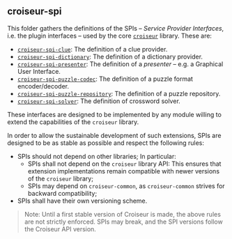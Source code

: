 <!--
SPDX-FileCopyrightText: 2023 Antoine Belvire
SPDX-License-Identifier: GPL-3.0-or-later
-->

## croiseur-spi

This folder gathers the definitions of the SPIs – _Service Provider Interfaces_, i.e. the plugin
interfaces – used by the core [`croiseur`](../croiseur/README.md) library. These are:

* [`croiseur-spi-clue`](croiseur-spi-clue): The definition of a clue provider.
* [`croiseur-spi-dictionary`](croiseur-spi-dictionary): The definition of a dictionary
  provider.
* [`croiseur-spi-presenter`](croiseur-spi-presenter): The definition of a _presenter_ – e.g. a
  Graphical User Interface.
* [`croiseur-spi-puzzle-codec`](croiseur-spi-puzzle-codec): The definition of a puzzle format
  encoder/decoder.
* [`croiseur-spi-puzzle-repository`](croiseur-spi-puzzle-repository): The definition of a puzzle
  repository.
* [`croiseur-spi-solver`](croiseur-spi-solver): The definition of crossword solver.

These interfaces are designed to be implemented by any module willing to extend the capabilities of
the `croiseur` library.

In order to allow the sustainable development of such extensions, SPIs are designed to be as
stable as possible and respect the following rules:

* SPIs should not depend on other libraries; In particular:
    * SPIs shall not depend on the `croiseur` library API: This ensures that extension
      implementations remain compatible with newer versions of the `croiseur` library;
    * SPIs may depend on `croiseur-common`, as `croiseur-common` strives for backward
      compatibility;
* SPIs shall have their own versioning scheme.

> Note: Until a first stable version of Croiseur is made, the above rules are not strictly enforced.
> SPIs may break, and the SPI versions follow the Croiseur API version.